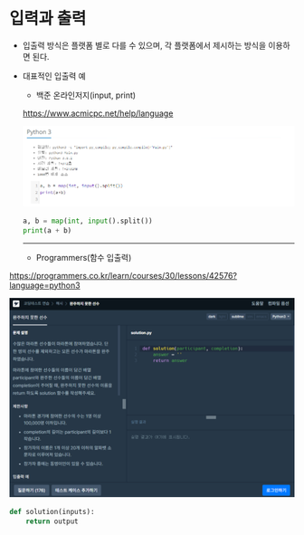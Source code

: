 # 입력과 출력

- 입출력 방식은 플랫폼 별로 다를 수 있으며, 각 플랫폼에서 제시하는 방식을 이용하면 된다.
- 대표적인 입출력 예
  - 백준 온라인저지(input, print)

  <https://www.acmicpc.net/help/language>

  ![파이썬_파일입출력](./img/1.png)

  ```python
  a, b = map(int, input().split())
  print(a + b)
  ```

  ------------------------------------------------------------

  - Programmers(함수 입출력)

<https://programmers.co.kr/learn/courses/30/lessons/42576?language=python3>

  ![파이썬_함수입출력](./img/2.png)
  
  ```python
  def solution(inputs):
      return output
  ```
